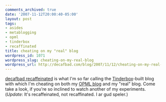 ```yaml
---
comments_archived: true
date: '2007-11-12T20:00:40-05:00'
layout: post
tags:
- asides
- metablogging
- opml
- tinderbox
- recaffinated
title: cheating on my "real" blog
wordpress_id: 1071
wordpress_slug: cheating-on-my-real-blog
wordpress_url: http://decafbad.com/blog/2007/11/12/cheating-on-my-real-blog
---
```

<a href="http://decafbad.com/recaffeinated/index.html">decafbad recaffeinated</a> is what I'm so far calling the <a href="http://eastgate.com/Tinderbox/">Tinderbox</a>-built blog with which I'm cheating on both my <a href="http://blogs.opml.org/decafbad/">OPML blog</a> and my "real" blog.  Come take a look, if you're so inclined to watch another of my experiments.  (*Update*:  It's recaffeinated, not recaffinated.  I ar gud speler.)
